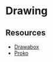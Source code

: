 # Drawing

## Resources

* [Drawabox](https://www.drawabox.com)
* [Proko](https://www.proko.com/library/)
